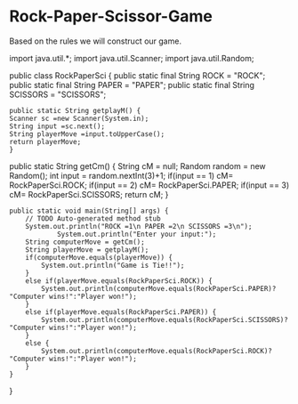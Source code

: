 # Rock-Paper-Scissor-Game
     
Based on the rules we will construct our game.

import java.util.*;
import java.util.Scanner; 
import java.util.Random; 

public class RockPaperSci {
    public static final String ROCK = "ROCK";
    public static final String PAPER = "PAPER";
    public static final String SCISSORS = "SCISSORS";
	
	public static String getplayM() {
	Scanner sc =new Scanner(System.in);
	String input =sc.next();
	String playerMove =input.toUpperCase();
	return playerMove;
	}
public static String getCm() {
	String cM = null;
	Random random = new Random();
	int input = random.nextInt(3)+1;
	if(input == 1)
		cM= RockPaperSci.ROCK;
	if(input == 2)
		cM= RockPaperSci.PAPER;
	if(input == 3)
		cM= RockPaperSci.SCISSORS;
	return cM;
}

	public static void main(String[] args) {
		// TODO Auto-generated method stub
		System.out.println("ROCK =1\n PAPER =2\n SCISSORS =3\n");
				System.out.println("Enter your input:");
		String computerMove = getCm();
		String playerMove = getplayM();
		if(computerMove.equals(playerMove)) {
			System.out.println("Game is Tie!!");
		}
		else if(playerMove.equals(RockPaperSci.ROCK)) {
			System.out.println(computerMove.equals(RockPaperSci.PAPER)? "Computer wins!":"Player won!");
		}
		else if(playerMove.equals(RockPaperSci.PAPER)) {
			System.out.println(computerMove.equals(RockPaperSci.SCISSORS)? "Computer wins!":"Player won!");
		}
		else {
			System.out.println(computerMove.equals(RockPaperSci.ROCK)? "Computer wins!":"Player won!");
		}
	}

}

             

